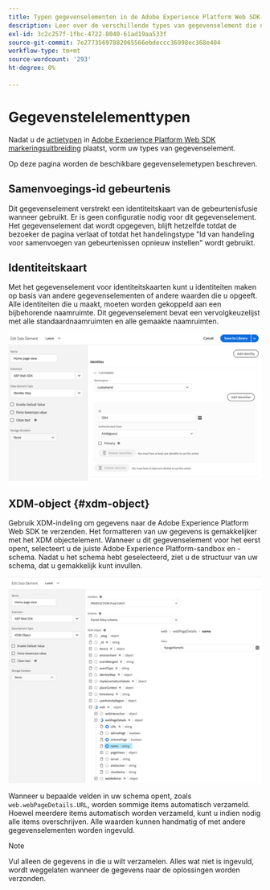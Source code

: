 ```yaml
---
title: Typen gegevenselementen in de Adobe Experience Platform Web SDK-extensie
description: Leer over de verschillende types van gegevenselement die door de de markeringsuitbreiding van SDK van het Web van Adobe Experience Platform worden verstrekt.
exl-id: 3c2c257f-1fbc-4722-8040-61ad19aa533f
source-git-commit: 7e27735697882065566ebdeccc36998ec368e404
workflow-type: tm+mt
source-wordcount: '293'
ht-degree: 0%

---
```


# Gegevenstelelementtypen

Nadat u de [actietypen](action-types.md) in [Adobe Experience Platform Web SDK markeringsuitbreiding](web-sdk-extension-configuration.md) plaatst, vorm uw types van gegevenselement.

Op deze pagina worden de beschikbare gegevenselemetypen beschreven.

## Samenvoegings-id gebeurtenis

Dit gegevenselement verstrekt een identiteitskaart van de gebeurtenisfusie wanneer gebruikt. Er is geen configuratie nodig voor dit gegevenselement. Het gegevenselement dat wordt opgegeven, blijft hetzelfde totdat de bezoeker de pagina verlaat of totdat het handelingstype &quot;Id van handeling voor samenvoegen van gebeurtenissen opnieuw instellen&quot; wordt gebruikt.

## Identiteitskaart

Met het gegevenselement voor identiteitskaarten kunt u identiteiten maken op basis van andere gegevenselementen of andere waarden die u opgeeft. Alle identiteiten die u maakt, moeten worden gekoppeld aan een bijbehorende naamruimte. Dit gegevenselement bevat een vervolgkeuzelijst met alle standaardnaamruimten en alle gemaakte naamruimten.

![](./assets/identity-map-data-element.png)

## XDM-object {#xdm-object}

Gebruik XDM-indeling om gegevens naar de Adobe Experience Platform Web SDK te verzenden. Het formatteren van uw gegevens is gemakkelijker met het XDM objectelement. Wanneer u dit gegevenselement voor het eerst opent, selecteert u de juiste Adobe Experience Platform-sandbox en -schema. Nadat u het schema hebt geselecteerd, ziet u de structuur van uw schema, dat u gemakkelijk kunt invullen.

![](./assets/XDM-object.png)

Wanneer u bepaalde velden in uw schema opent, zoals `web.webPageDetails.URL`, worden sommige items automatisch verzameld. Hoewel meerdere items automatisch worden verzameld, kunt u indien nodig alle items overschrijven. Alle waarden kunnen handmatig of met andere gegevenselementen worden ingevuld.

>[!NOTE]
>
>Vul alleen de gegevens in die u wilt verzamelen. Alles wat niet is ingevuld, wordt weggelaten wanneer de gegevens naar de oplossingen worden verzonden.
